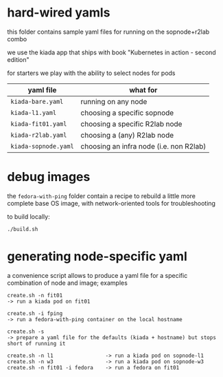 # hard-wired yamls

this folder contains sample yaml files for running on the sopnode+r2lab combo

we use the kiada app that ships with book "Kubernetes in action - second edition"

for starters we play with the ability to select nodes for pods

| yaml file | what for |
|-|-|
| `kiada-bare.yaml` | running on any node |
| `kiada-l1.yaml` | choosing a specific sopnode |
| `kiada-fit01.yaml` | choosing a specific R2lab node |
| `kiada-r2lab.yaml` | choosing a (any) R2lab node|
| `kiada-sopnode.yaml` | choosing an infra node (i.e. non R2lab) |

# debug images

the `fedora-with-ping` folder contain a recipe to rebuild a little more complete
base OS image, with network-oriented tools for troubleshooting

to build locally:

```
./build.sh
```

# generating node-specific yaml

a convenience script allows to produce a yaml file for a specific combination of
node and image; examples

```
create.sh -n fit01
-> run a kiada pod on fit01

create.sh -i fping
-> run a fedora-with-ping container on the local hostname

create.sh -s
-> prepare a yaml file for the defaults (kiada + hostname) but stops short of running it

create.sh -n l1                 -> run a kiada pod on sopnode-l1
create.sh -n w3                 -> run a kiada pod on sopnode-w3
create.sh -n fit01 -i fedora    -> run a fedora on fit01
```